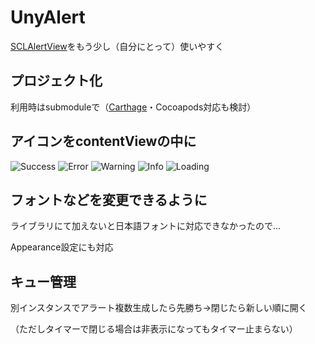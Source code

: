 UnyAlert
========

[SCLAlertView][1]をもう少し（自分にとって）使いやすく

[1]: <https://github.com/vikmeup/SCLAlertView-Swift>

プロジェクト化
-------

利用時はsubmoduleで（[Carthage][2]・Cocoapods対応も検討）

[2]: <https://github.com/Carthage/Carthage>

アイコンをcontentViewの中に
-------------------

![Success](<https://raw.githubusercontent.com/ynagai/UnyAlert/master/UnyAlertDemo/Success.png>)
![Error](<https://raw.githubusercontent.com/ynagai/UnyAlert/master/UnyAlertDemo/Error.png>)
![Warning](<https://raw.githubusercontent.com/ynagai/UnyAlert/master/UnyAlertDemo/Warning.png>)
![Info](<https://raw.githubusercontent.com/ynagai/UnyAlert/master/UnyAlertDemo/Info.png>)
![Loading](<https://raw.githubusercontent.com/ynagai/UnyAlert/master/UnyAlertDemo/Loading.png>)

フォントなどを変更できるように
---------------

ライブラリにて加えないと日本語フォントに対応できなかったので...

Appearance設定にも対応

キュー管理
-----

別インスタンスでアラート複数生成したら先勝ち→閉じたら新しい順に開く

（ただしタイマーで閉じる場合は非表示になってもタイマー止まらない）
